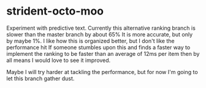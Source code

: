 # strident-octo-moo
Experiment with predictive text.
Currently this alternative ranking branch is slower than the master branch by about 65%
It is more accurate, but only by maybe 1%.
I like how this is organized better, but I don't like the performance hit
If someone stumbles upon this and finds a faster way to implement the ranking to be faster than an average of 12ms per item then by all means I would love to see it improved.

Maybe I will try harder at tackling the performance, but for now I'm going to let this branch gather dust.

